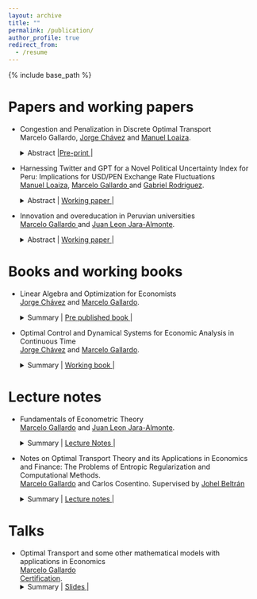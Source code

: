 ```yaml
---
layout: archive
title: ""
permalink: /publication/
author_profile: true
redirect_from:
  - /resume
---
```


{% include base_path %}

Papers and working papers
======

* Congestion and Penalization in Discrete Optimal Transport <br>
 Marcelo Gallardo,   [Jorge Chávez](https://www.pucp.edu.pe/profesor/jorge-chavez-fuentes) and [Manuel Loaiza](https://github.com/ManuelLoaizaVasquez). <br>
  <details>    <summary> Abstract |<a href="https://arxiv.org/abs/2410.07363" role="button" target="_blank">Pre-print </a> | 
    </summary> In this paper we introduce two novel models derived from the discrete optimal transport problem. The first model extends the traditional transport problem by adding a quadratic congestion factor directly into the cost function, while the second model replaces conventional constraints with weighted penalization terms. We present theoretical contributions, including the study and characterization of interior and corner solution for some specific cases, convergence to the optimal solutions, as well as smooth comparative statics analysis. Finally, we propose an \(O((N+L)(NL)2)\) algorithm for computing the optimal plan for the penalized model assuming interior solutions.
  </details>  


* Harnessing Twitter and GPT for a Novel Political Uncertainty Index for Peru: Implications for USD/PEN Exchange Rate Fluctuations <br>
[Manuel Loaiza](https://github.com/ManuelLoaizaVasquez), <u> Marcelo Gallardo </u> and [Gabriel Rodriguez](https://www.pucp.edu.pe/profesor/gabriel-rodriguez-briones/). <br>
  <details> 
    <summary>
        Abstract |
        <a href="https://MarceloGallardoB.github.io/files/twitter_political_indicator_page_1.pdf" role="button" target="_blank"> Working paper </a> | 
    </summary> This study examines the impact of political uncertainty on key macroeconomic variables, including the USD to  PEN exchange rate, through a specialized index built from social media analysis. Tweets from prominent Peruvian figures (2018-2023) are analyzed and labeled by GPT-3.5 Turbo, determining their stance on Peru's political and economic situation. This process contributes to the creation of a political uncertainty time series. This series, indicative of Peru's economic climate, is integrated with a (chosen macroeconomic forecasting method to be determined) to enhance the prediction of macroeconomic trends, with a focus on currency exchange dynamics.
  </details>  


* Innovation and overeducation in Peruvian universities <br>
 <u> Marcelo Gallardo </u> and [Juan Leon Jara-Almonte](https://www.grade.org.pe/en/investigadores/personal/jleon/). <br>
  <details> 
    <summary>
        Abstract |
        <a href="https://MarceloGallardoB.github.io/files/innovation_peruvian_universities-abstract.pdf" role="button" target="_blank"> Working paper </a> | 
    </summary> This paper proposes an innovation indicator for Peruvian universities, emphasizing scientific innovation in fields like engineering and pure sciences. The construction of this indicator is based on a selected dataset and employs confirmatory factor analysis for robust measurement. Additionally, $K$-means clustering is used to identify innovation clusters among universities. The validity of the indicator is examined through its correlation with university rankings and the exploration of the relationship between innovation levels and post-graduation income and overeducation. This study provides a focused lens on scientific innovation in higher education, offering insights for academic and policy implications in Peru.
  </details>  


Books and working books
======
  
* Linear Algebra and Optimization for Economists <br>
 [Jorge Chávez](https://www.pucp.edu.pe/profesor/jorge-chavez-fuentes) and <u>Marcelo Gallardo</u>. <br>
  <details> 
    <summary>
        Summary |
        <a href="https://MarceloGallardoB.github.io/files/Index ALOECO.pdf" role="button" target="_blank"> Pre published book </a> | 
    </summary>
  Pre-published  about Linear Algebra and Static Optimization for Economists. Linear algebra, topology in normed vector spaces, convex analysis, unconstrained static optimization, constrained static optimization, smooth comparative statics, preferences, consumer theory, pure exchange economies, and other economic applications.
  </details>


* Optimal Control and Dynamical Systems for Economic Analysis in Continuous Time <br>
 [Jorge Chávez](https://www.pucp.edu.pe/profesor/jorge-chavez-fuentes) and <u>Marcelo Gallardo</u>. <br>
  <details> 
    <summary>
        Summary |
        <a href="https://MarceloGallardoB.github.io/files/index_dynamical_systems_optimal_control.pdf" role="button" target="_blank"> Working book </a> | 
    </summary>
  Working book about Dynamical Systems and Optimal Control in Continuous Time for Economists. Ordinary scalar differential equations, linear systems, nonlinear systems, calculus of variations, and optimal control theory. Applications to economic growth models such as Solow, Ramsey‑Cass‑Koopsman, and Endogenous Growth models.
  </details>

Lecture notes
======

* Fundamentals of Econometric Theory <br>
  <u>Marcelo Gallardo</u> and [Juan Leon Jara-Almonte](https://www.grade.org.pe/en/investigadores/personal/jleon/). <br>
  <details> 
    <summary>
        Summary |
        <a href="https://MarceloGallardoB.github.io/files/lecture_notes_teoria_econometrica.pdf" role="button" target="_blank"> Lecture Notes </a> | 
    </summary> These lecture notes offer a deep dive into econometrics, structured around key themes from matrix algebra basics to statistical models. The content begins with foundational matrix operations and their relevance to econometrics, advancing to static optimization, and exploring multivariate models with a focus on linear models and optimization issues. It also addresses qualitative variables, sampling methods, and experimental designs. Crucial econometric challenges such as multicollinearity, parameter stability, heteroscedasticity, and serial autocorrelation are thoroughly examined, alongside detection and correction techniques. The notes culminate in discussions on more advanced topics like instrumental variables, maximum likelihood estimation, and an appendix on probability theory, equipping readers with a broad understanding of econometric analysis and application.
  </details>

* Notes on Optimal Transport Theory and its Applications in Economics and Finance: The Problems of Entropic Regularization and Computational Methods. <br>
<u> Marcelo Gallardo</u> and Carlos Cosentino. Supervised by [Johel Beltrán](https://emap.fgv.br/en/professors/johel-victorino-beltran-ramirez) <br>
  <details> 
      <summary> Summary | 
        <a href="https://MarceloGallardoB.github.io/files/trabajo_ot_2023.pdf" role="button" target="_blank"> Lecture notes   </a> | 
      </summary> This document discusses applications of optimal transport theory in economics and finance, with a focus on computational methods like entropic regularization and the Sinkhorn-Knopp algorithm. It covers topics such as matching markets, cost structure estimation, Credit Value Adjustment, and risk measures, aiming to provide detailed explanations and translations of complex results for students with a strong mathematical background. The document includes an appendix to support understanding and is intended for advanced students interested in economic and financial applications of optimal transport.</details>


Talks
======

* Optimal Transport and some other mathematical models with applications in Economics <br>
 <u>Marcelo Gallardo</u> <br>
 [Certification](https://MarceloGallardoB.github.io/files/adeem.pdf).<br>
    <details> 
      <summary>
          Summary |
          <a href="https://MarceloGallardoB.github.io/files/slides_ot.pdf" role="button" target="_blank"> Slides </a> |   
      </summary> Seminar for the Winter School 2023 organized by the Association of Students and Alumni of Mathematics and the Association of Physics Students of PUCP. Based on Alfred Galichon's book, Optimal transport methods in economics, and his co-autohored paper SISTA: learning optimal transport costs under sparsity constraints.   
    </details>

 

